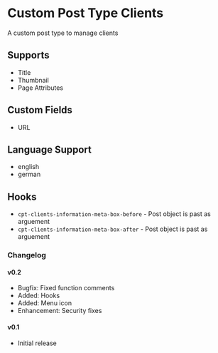 # Custom Post Type Clients

A custom post type to manage clients

## Supports

* Title
* Thumbnail
* Page Attributes

## Custom Fields

* URL

## Language Support
* english
* german

## Hooks

* `cpt-clients-information-meta-box-before` - Post object is past as arguement
* `cpt-clients-information-meta-box-after` - Post object is past as arguement

### Changelog

#### v0.2

* Bugfix: Fixed function comments
* Added: Hooks
* Added: Menu icon
* Enhancement: Security fixes

#### v0.1

* Initial release

